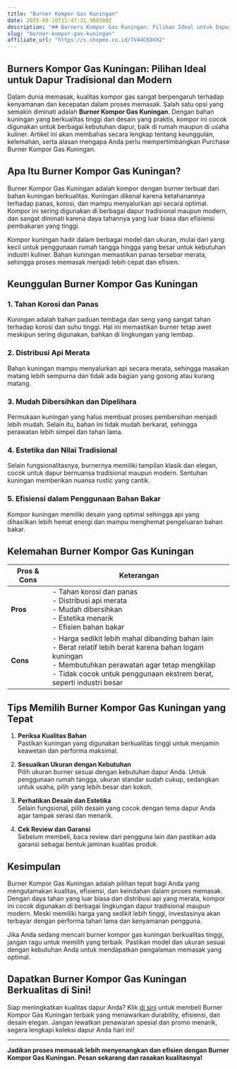 ```yaml
---
title: "Burner Kompor Gas Kuningan"
date: 2025-09-10T11:47:31.908300Z
description: "## Burners Kompor Gas Kuningan: Pilihan Ideal untuk Dapur Tradisional dan Modern..."
slug: "burner-kompor-gas-kuningan"
affiliate_url: "https://s.shopee.co.id/7V44C68VX2"
---
```

## Burners Kompor Gas Kuningan: Pilihan Ideal untuk Dapur Tradisional dan Modern

Dalam dunia memasak, kualitas kompor gas sangat berpengaruh terhadap kenyamanan dan kecepatan dalam proses memasak. Salah satu opsi yang semakin diminati adalah **Burner Kompor Gas Kuningan**. Dengan bahan kuningan yang berkualitas tinggi dan desain yang praktis, kompor ini cocok digunakan untuk berbagai kebutuhan dapur, baik di rumah maupun di usaha kuliner. Artikel ini akan membahas secara lengkap tentang keunggulan, kelemahan, serta alasan mengapa Anda perlu mempertimbangkan Purchase Burner Kompor Gas Kuningan.

## Apa Itu Burner Kompor Gas Kuningan?

Burner Kompor Gas Kuningan adalah kompor dengan burner terbuat dari bahan kuningan berkualitas. Kuningan dikenal karena ketahanannya terhadap panas, korosi, dan mampu menyalurkan api secara optimal. Kompor ini sering digunakan di berbagai dapur tradisional maupun modern, dan sangat diminati karena daya tahannya yang luar biasa dan efisiensi pembakaran yang tinggi.

Kompor kuningan hadir dalam berbagai model dan ukuran, mulai dari yang kecil untuk penggunaan rumah tangga hingga yang besar untuk kebutuhan industri kuliner. Bahan kuningan memastikan panas tersebar merata, sehingga proses memasak menjadi lebih cepat dan efisien.

## Keunggulan Burner Kompor Gas Kuningan

### 1. Tahan Korosi dan Panas  
Kuningan adalah bahan paduan tembaga dan seng yang sangat tahan terhadap korosi dan suhu tinggi. Hal ini memastikan burner tetap awet meskipun sering digunakan, bahkan di lingkungan yang lembap.

### 2. Distribusi Api Merata  
Bahan kuningan mampu menyalurkan api secara merata, sehingga masakan matang lebih sempurna dan tidak ada bagian yang gosong atau kurang matang.

### 3. Mudah Dibersihkan dan Dipelihara  
Permukaan kuningan yang halus membuat proses pembersihan menjadi lebih mudah. Selain itu, bahan ini tidak mudah berkarat, sehingga perawatan lebih simpel dan tahan lama.

### 4. Estetika dan Nilai Tradisional  
Selain fungsionalitasnya, burnernya memiliki tampilan klasik dan elegan, cocok untuk dapur bernuansa tradisional maupun modern. Sentuhan kuningan memberikan nuansa rustic yang cantik.

### 5. Efisiensi dalam Penggunaan Bahan Bakar  
Kompor kuningan memiliki desain yang optimal sehingga api yang dihasilkan lebih hemat energi dan mampu menghemat pengeluaran bahan bakar.

## Kelemahan Burner Kompor Gas Kuningan

| **Pros & Cons** | **Keterangan** |
|---|---|
| **Pros** | - Tahan korosi dan panas<br>- Distribusi api merata<br>- Mudah dibersihkan<br>- Estetika menarik<br>- Efisien bahan bakar |
| **Cons** | - Harga sedikit lebih mahal dibanding bahan lain<br>- Berat relatif lebih berat karena bahan logam kuningan<br>- Membutuhkan perawatan agar tetap mengkilap<br>- Tidak cocok untuk penggunaan ekstrem berat, seperti industri besar |

## Tips Memilih Burner Kompor Gas Kuningan yang Tepat

1. **Periksa Kualitas Bahan**  
Pastikan kuningan yang digunakan berkualitas tinggi untuk menjamin keawetan dan performa maksimal.

2. **Sesuaikan Ukuran dengan Kebutuhan**  
Pilih ukuran burner sesuai dengan kebutuhan dapur Anda. Untuk penggunaan rumah tangga, ukuran standar sudah cukup, sedangkan untuk usaha, pilih yang lebih besar dan kokoh.

3. **Perhatikan Desain dan Estetika**  
Selain fungsional, pilih desain yang cocok dengan tema dapur Anda agar tampak serasi dan menarik.

4. **Cek Review dan Garansi**  
Sebelum membeli, baca review dari pengguna lain dan pastikan ada garansi sebagai bentuk jaminan kualitas produk.

## Kesimpulan

Burner Kompor Gas Kuningan adalah pilihan tepat bagi Anda yang mengutamakan kualitas, efisiensi, dan keindahan dalam proses memasak. Dengan daya tahan yang luar biasa dan distribusi api yang merata, kompor ini cocok digunakan di berbagai lingkungan dapur tradisional maupun modern. Meski memiliki harga yang sedikit lebih tinggi, investasinya akan terbayar dengan performa tahan lama dan kenyamanan pengguna.

Jika Anda sedang mencari burner kompor gas kuningan berkualitas tinggi, jangan ragu untuk memilih yang terbaik. Pastikan model dan ukuran sesuai dengan kebutuhan Anda untuk mendapatkan pengalaman memasak yang optimal.

## Dapatkan Burner Kompor Gas Kuningan Berkualitas di Sini!

Siap meningkatkan kualitas dapur Anda? Klik [di sini](https://s.shopee.co.id/7V44C68VX2) untuk membeli Burner Kompor Gas Kuningan terbaik yang menawarkan durability, efisiensi, dan desain elegan. Jangan lewatkan penawaran spesial dan promo menarik, segera lengkapi koleksi dapur Anda hari ini!

---

**Jadikan proses memasak lebih menyenangkan dan efisien dengan Burner Kompor Gas Kuningan. Pesan sekarang dan rasakan kualitasnya!**